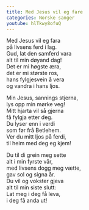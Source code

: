 ```yaml
---
title: Med Jesus vil eg fare
categories: Norske sanger
youtube: hlTkwy8ofuQ
---
```


Med Jesus vil eg fara  
på livsens ferd i lag.  
Gud, lat den samferd vara  
alt til min døyand dag!  
Det er mi høgste æra,  
det er mi største ros,  
hans fylgjesvein å vera  
og vandra i hans ljos.

Min Jesus, sannings stjerna,  
lys opp min mørke veg!  
Mitt hjarta vil så gjerna  
få fylgja etter deg.  
Du lyser enn i verdi  
som før frå Betlehem.  
Ver du mitt ljos på ferdi,  
til heim med deg eg kjem!

Du til di grein meg sette  
alt i min fyrste vår,  
med livsens dogg meg vætte,  
gav sol og signa år.  
Du vil og vokster gjeva  
alt til min siste slutt:  
Lat meg i deg få leva,  
i deg få anda ut!
